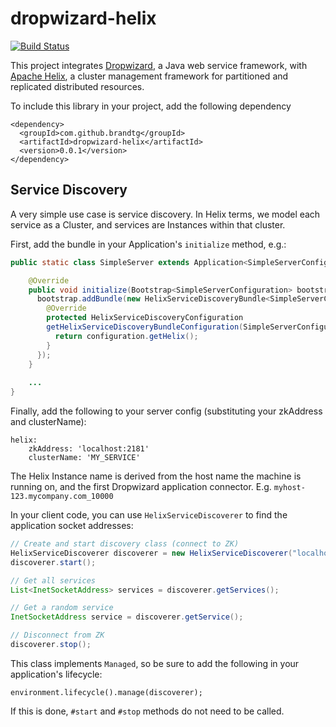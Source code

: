 dropwizard-helix
================

[![Build Status](https://travis-ci.org/brandtg/dropwizard-helix.svg?branch=master)](https://travis-ci.org/brandtg/dropwizard-helix)

This project integrates [Dropwizard](http://www.dropwizard.io/), a Java web service framework,
with [Apache Helix](http://helix.apache.org/), a cluster management framework for partitioned and replicated
distributed resources.

To include this library in your project, add the following dependency

```
<dependency>
  <groupId>com.github.brandtg</groupId>
  <artifactId>dropwizard-helix</artifactId>
  <version>0.0.1</version>
</dependency>
```

Service Discovery
-----------------

A very simple use case is service discovery. In Helix terms, we model each service as a Cluster, and
services are Instances within that cluster.

First, add the bundle in your Application's `initialize` method, e.g.:


```java
public static class SimpleServer extends Application<SimpleServerConfiguration> {

    @Override
    public void initialize(Bootstrap<SimpleServerConfiguration> bootstrap) {
      bootstrap.addBundle(new HelixServiceDiscoveryBundle<SimpleServerConfiguration>() {
        @Override
        protected HelixServiceDiscoveryConfiguration
        getHelixServiceDiscoveryBundleConfiguration(SimpleServerConfiguration configuration) {
          return configuration.getHelix();
        }
      });
    }
    
    ...
}
```


Finally, add the following to your server config (substituting your zkAddress and clusterName):

```
helix:
    zkAddress: 'localhost:2181'
    clusterName: 'MY_SERVICE'
```

The Helix Instance name is derived from the host name the machine is running on, and the first Dropwizard
application connector. E.g. `myhost-123.mycompany.com_10000`

In your client code, you can use `HelixServiceDiscoverer` to find the application socket addresses:

```java
// Create and start discovery class (connect to ZK)
HelixServiceDiscoverer discoverer = new HelixServiceDiscoverer("localhost:2181", "MY_SERVICE");
discoverer.start();

// Get all services
List<InetSocketAddress> services = discoverer.getServices();

// Get a random service
InetSocketAddress service = discoverer.getService();

// Disconnect from ZK
discoverer.stop();
```

This class implements `Managed`, so be sure to add the following in your application's lifecycle:

```
environment.lifecycle().manage(discoverer);
```

If this is done, `#start` and `#stop` methods do not need to be called.
